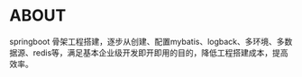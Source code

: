 
# ABOUT  
springboot 骨架工程搭建，逐步从创建、配置mybatis、logback、多环境、多数据源、redis等，满足基本企业级开发即开即用的目的，降低工程搭建成本，提高效率。

